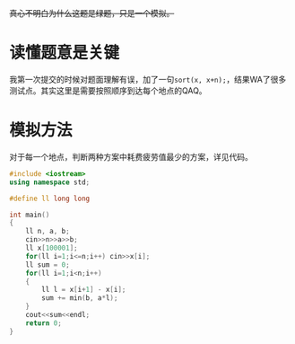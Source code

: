 ~~真心不明白为什么这题是绿题，只是一个模拟。~~

# 读懂题意是关键

我第一次提交的时候对题面理解有误，加了一句```sort(x, x+n);```，结果WA了很多测试点。其实这里是需要按照顺序到达每个地点的QAQ。

# 模拟方法

对于每一个地点，判断两种方案中耗费疲劳值最少的方案，详见代码。

```cpp
#include <iostream>
using namespace std;

#define ll long long

int main()
{
    ll n, a, b;
    cin>>n>>a>>b;
    ll x[100001];
    for(ll i=1;i<=n;i++) cin>>x[i];
    ll sum = 0;
    for(ll i=1;i<n;i++)
    {
        ll l = x[i+1] - x[i];
        sum += min(b, a*l);
    }
    cout<<sum<<endl;
	return 0;
}
```